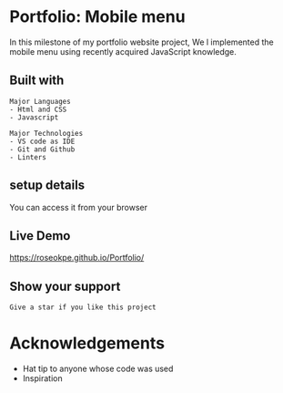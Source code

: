# Portfolio: Mobile menu
In this milestone of my portfolio website project, We l implemented the mobile menu using recently acquired JavaScript knowledge.

## Built with 
    Major Languages
    - Html and CSS
    - Javascript
    
    Major Technologies
    - VS code as IDE
    - Git and Github
    - Linters

## setup details 
You can access it from your browser

## Live Demo
 https://roseokpe.github.io/Portfolio/

## Show your support
    Give a star if you like this project

# Acknowledgements
  -   Hat tip to anyone whose code was used
  -   Inspiration
